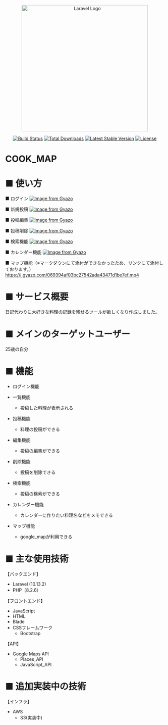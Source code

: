 <p align="center"><a href="https://laravel.com" target="_blank"><img src="https://raw.githubusercontent.com/laravel/art/master/logo-lockup/5%20SVG/2%20CMYK/1%20Full%20Color/laravel-logolockup-cmyk-red.svg" width="400" alt="Laravel Logo"></a></p>

<p align="center">
<a href="https://github.com/laravel/framework/actions"><img src="https://github.com/laravel/framework/workflows/tests/badge.svg" alt="Build Status"></a>
<a href="https://packagist.org/packages/laravel/framework"><img src="https://img.shields.io/packagist/dt/laravel/framework" alt="Total Downloads"></a>
<a href="https://packagist.org/packages/laravel/framework"><img src="https://img.shields.io/packagist/v/laravel/framework" alt="Latest Stable Version"></a>
<a href="https://packagist.org/packages/laravel/framework"><img src="https://img.shields.io/packagist/l/laravel/framework" alt="License"></a>
</p>

# COOK_MAP

# ■ 使い方
  ■ ログイン
  [![Image from Gyazo](https://i.gyazo.com/d27728b222595103225ec09b76b7ebeb.gif)](https://gyazo.com/d27728b222595103225ec09b76b7ebeb)

  ■ 新規投稿
  [![Image from Gyazo](https://i.gyazo.com/51445a56da881aa6e3235488f72364be.gif)](https://gyazo.com/51445a56da881aa6e3235488f72364be)

  ■ 投稿編集
  [![Image from Gyazo](https://i.gyazo.com/7c27fb33c587b588c5732b86ea2cd5db.gif)](https://gyazo.com/7c27fb33c587b588c5732b86ea2cd5db)

  ■ 投稿削除
  [![Image from Gyazo](https://i.gyazo.com/0c5f90695153b401b326f0eeeda95b94.gif)](https://gyazo.com/0c5f90695153b401b326f0eeeda95b94)
  
  ■ 検索機能
  [![Image from Gyazo](https://i.gyazo.com/45c95c4c87f7a6ecb4d87f031b87a01e.gif)](https://gyazo.com/45c95c4c87f7a6ecb4d87f031b87a01e)

  ■ カレンダー機能
  [![Image from Gyazo](https://i.gyazo.com/f86074725e9b014646423ca886cedb4f.gif)](https://gyazo.com/f86074725e9b014646423ca886cedb4f)

  ■ マップ機能（※マークダウンにて添付ができなかったため、リンクにて添付しております。）
  https://i.gyazo.com/069394af03bc27542ada43471d1be7ef.mp4

# ■ サービス概要
  日記代わりに大好きな料理の記録を残せるツールが欲しくなり作成しました。

# ■ メインのターゲットユーザー 
  25歳の自分

# ■ 機能
  - ログイン機能

  - 一覧機能
    - 投稿した料理が表示される

  - 投稿機能
    - 料理の投稿ができる

  - 編集機能
    - 投稿の編集ができる

  - 削除機能
    - 投稿を削除できる

  - 検索機能
    - 投稿の検索ができる

  - カレンダー機能
    - カレンダーに作りたい料理名などをメモできる

  - マップ機能
    - google_mapが利用できる

# ■ 主な使用技術
  【バックエンド】
   - Laravel (10.13.2)
   - PHP（8.2.6）

  【フロントエンド】
   - JavaScript
   - HTML
   - Blade
   - CSSフレームワーク
     - Bootstrap

  【API】
   - Google Maps API
     - Places_API
     - JavaScript_API
  
# ■ 追加実装中の技術
  【インフラ】
  - AWS 
    - S3(実装中)
